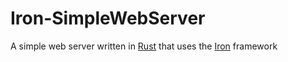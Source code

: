 # Iron-SimpleWebServer
A simple web server written in <a href="https://www.rust-lang.org/en-US/">Rust</a> that uses the <a href="https://github.com/iron/iron">Iron</a> framework
